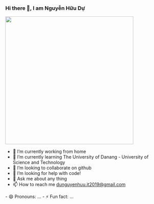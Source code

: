 ### Hi there 👋, I am Nguyễn Hữu Dự
<img src='https://media.travelmag.vn/files/thuannguyen/2020/04/25/cach-chup-anh-dep-tai-da-lat-1-2306.jpeg' wigth=700 height=400>

<!--
**dunguyen-3112/dunguyen-3112** is a ✨ _special_ ✨ repository because its `README.md` (this file) appears on your GitHub profile.

Here are some ideas to get you started:
-->
- 🔭 I’m currently working from home
- 🌱 I’m currently learning The University of Danang - University of Science and Technology
- 👯 I’m looking to collaborate on github
- 🤔 I’m looking for help with code!
- 💬 Ask me about any thing
- 📫 How to reach me dunguyenhuu.it2019@gmail.com
<!-->
- 😄 Pronouns: ...
- ⚡ Fun fact: ...

